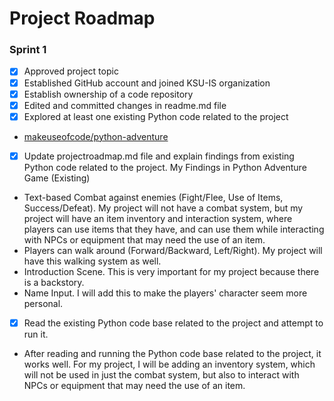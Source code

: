 # Project Roadmap

### Sprint 1
- [x] Approved project topic
- [x] Established GitHub account and joined KSU-IS organization
- [x] Establish ownership of a code repository
- [x] Edited and committed changes in readme.md file
- [x] Explored at least one existing Python code related to the project
- [makeuseofcode/python-adventure](https://github.com/makeuseofcode/python-adventure-game)
- [x] Update projectroadmap.md file and explain findings from existing Python code related to the project.
My Findings in Python Adventure Game (Existing)
- Text-based Combat against enemies (Fight/Flee, Use of Items, Success/Defeat). My project will not have a combat system, but my project will have an item inventory and interaction system, where players can use items that they have, and can use them while interacting with NPCs or equipment that may need the use of an item. 
- Players can walk around (Forward/Backward, Left/Right). My project will have this walking system as well. 
- Introduction Scene. This is very important for my project because there is a backstory.
- Name Input. I will add this to make the players' character seem more personal.
- [x] Read the existing Python code base related to the project and attempt to run it.
- After reading and running the Python code base related to the project, it works well. For my project, I will be adding an inventory system, which will not be used in just the combat system, but also to interact with NPCs or equipment that may need the use of an item.
